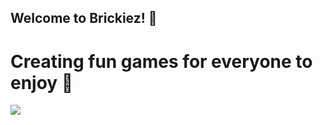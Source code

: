 ## Welcome to Brickiez! 👋
# Creating fun games for everyone to enjoy 🎈

<img src="https://discord.com/widget?id=1257925183503863818&theme=dark">
